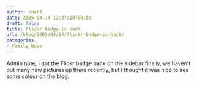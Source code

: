 ```yaml
---
author: court
date: 2005-04-14 12:37:18+00:00
draft: false
title: Flickr Badge is back
url: /blog/2005/04/14/flickr-badge-is-back/
categories:
- Family News
---
```


Admin note, I got the Flickr badge back on the sidebar finally, we haven't put many new pictures up there recently, but I thought it was nice to see some colour on the blog.
